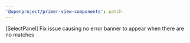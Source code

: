 ```yaml
---
'@openproject/primer-view-components': patch
---
```


[SelectPanel] Fix issue causing no error banner to appear when there are no matches
